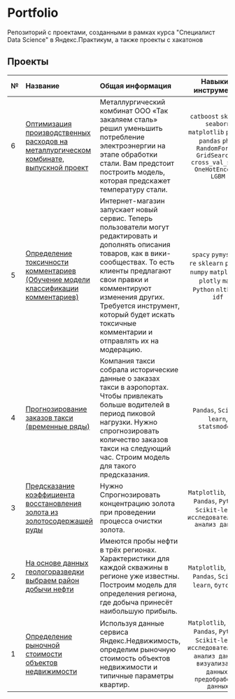# Portfolio

Репозиторий с проектами, созданными в рамках курса "Специалист Data Science" в Яндекс.Практикум, а также проекты с хакатонов

## Проекты

|№| Название | Общая информация | Навыки и инструменты |
|:---|:-----------------------------|:-------------------------------------------------------------|:-----------:|
|6  |[Оптимизация производственных расходов на металлургическом комбинате, выпускной проект](https://github.com/Malelena/Portfolio/tree/241c10e4af4aa1b62e4764851ed11f9946bcc74d/Yandex.Practicum/%D0%9F%D1%80%D0%B5%D0%B4%D1%81%D0%BA%D0%B0%D0%B7%D0%B0%D0%BD%D0%B8%D0%B5%20%D1%82%D0%B5%D0%BC%D0%BF%D0%B5%D1%80%D0%B0%D1%82%D1%83%D1%80%D1%8B%20%D1%81%D1%82%D0%B0%D0%BB%D0%B8)|Металлургический комбинат ООО «Так закаляем сталь» решил уменьшить потребление электроэнергии на этапе обработки стали. Вам предстоит построить модель, которая предскажет температуру стали. |`catboost` `sklearn` `seaborn` `matplotlib` `plotly` `pandas` `phik` `RandomForest` `GridSearchCV` `cross_val_score` `OneHotEncoder` `LGBM` |
|5  |[Определение токсичности комментариев (Обучение модели классификации комментариев)](https://github.com/Malelena/Portfolio/tree/241c10e4af4aa1b62e4764851ed11f9946bcc74d/Yandex.Practicum/%D0%92%D1%8B%D1%8F%D0%B2%D0%BB%D0%B5%D0%BD%D0%B8%D0%B5%20%D1%82%D0%BE%D0%BA%D1%81%D0%B8%D1%87%D0%BD%D1%8B%D1%85%20%D0%BA%D0%BE%D0%BC%D0%BC%D0%B5%D0%BD%D1%82%D0%B0%D1%80%D0%B8%D0%B5%D0%B2)|Интернет-магазин запускает новый сервис. Теперь пользователи могут редактировать и дополнять описания товаров, как в вики-сообществах. То есть клиенты предлагают свои правки и комментируют изменения других. Требуется инструмент, который будет искать токсичные комментарии и отправлять их на модерацию.| `spacy` `pymystem3` `re` `sklearn` `pandas` `numpy` `matplotlib` `plotly` `math` `Python` `nltk` `tf-idf`|
|4   |[Прогнозирование заказов такси (временные ряды)](https://github.com/Malelena/Portfolio/tree/241c10e4af4aa1b62e4764851ed11f9946bcc74d/Yandex.Practicum/%D0%9F%D1%80%D0%B5%D0%B4%D1%81%D0%BA%D0%B0%D0%B7%D0%B0%D0%BD%D0%B8%D0%B5%20%D0%B7%D0%B0%D0%BA%D0%B0%D0%B7%D0%BE%D0%B2%20%D1%82%D0%B0%D0%BA%D1%81%D0%B8.%20%D0%92%D1%80%D0%B5%D0%BC%D0%B5%D0%BD%D0%BD%D1%8B%D0%B5%20%D1%80%D1%8F%D0%B4%D1%8B)|Компания такси собрала исторические данные о заказах такси в аэропортах. Чтобы привлекать больше водителей в период пиковой нагрузки. Нужно спрогнозировать количество заказов такси на следующий час. Строим модель для такого предсказания.|`Pandas`, `Scikit-learn`, `statsmodels`|
|3   |[Предсказание коэффициента восстановления золота из золотосодержащей руды](https://github.com/Malelena/Portfolio/tree/241c10e4af4aa1b62e4764851ed11f9946bcc74d/Yandex.Practicum/%D0%9F%D1%80%D0%B5%D0%B4%D1%81%D0%BA%D0%B0%D0%B7%D0%B0%D0%BD%D0%B8%D0%B5%20%D0%BA%D0%BE%D1%8D%D1%84%D1%84%D0%B8%D1%86%D0%B8%D0%B5%D0%BD%D1%82%D0%B0%20%D0%B2%D0%BE%D1%81%D1%81%D1%82%D0%B0%D0%BD%D0%BE%D0%B2%D0%BB%D0%B5%D0%BD%D0%B8%D1%8F%20%D0%B7%D0%BE%D0%BB%D0%BE%D1%82%D0%B0%20%D0%B8%D0%B7%20%D1%80%D1%83%D0%B4%D1%8B)|Нужно Спрогнозировать концентрацию золота при проведении процесса очистки золота.|`Matplotlib`, `NumPy`, `Pandas`, `Python`, `Scikit-learn`, `исследовательский анализ данных`|
|2   |[На основе данных геологоразведки выбраем район добычи нефти](https://github.com/Malelena/Portfolio/tree/241c10e4af4aa1b62e4764851ed11f9946bcc74d/Yandex.Practicum/%D0%92%D1%8B%D0%B1%D0%BE%D1%80%20%D0%BB%D0%BE%D0%BA%D0%B0%D1%86%D0%B8%D0%B8%20%D0%B4%D0%BB%D1%8F%20%D1%81%D0%BA%D0%B2%D0%B0%D0%B6%D0%B8%D0%BD%D1%8B)|Имеются пробы нефти в трёх регионах. Характеристики для каждой скважины в регионе уже известны. Построим модель для определения региона, где добыча принесёт наибольшую прибыль.|`Matplotlib`, `NumPy`, `Pandas`, `Scikit-learn`, `бутстреп`|
|1   |[Определение рыночной стоимости объектов недвижимости](https://github.com/Malelena/Portfolio/tree/2e8ba5528e58ca7736579bb5933d746ef9caf0a1/Yandex.Practicum/%D0%90%D0%BD%D0%B0%D0%BB%D0%B8%D0%B7%20%D0%BD%D0%B5%D0%B4%D0%B2%D0%B8%D0%B6%D0%B8%D0%BC%D0%BE%D1%81%D1%82%D0%B8)|Используя данные сервиса Яндекс.Недвижимость, определим рыночную стоимость объектов недвижимости и типичные параметры квартир. |`Matplotlib`, `NumPy`, `Pandas`, `Python`, `Scikit-learn`, `исследовательский анализ данных`, `визуализация данных`, `предобработка данных`|
